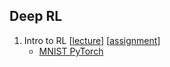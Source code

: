 ## Deep RL

1. Intro to RL [[lecture](seminar_1/intro_rl_14Oct17.pdf)] [[assignment](seminar_1/assignment1.pdf)]
    * [MNIST PyTorch](seminar_1/mnist_pytorch.ipynb)
